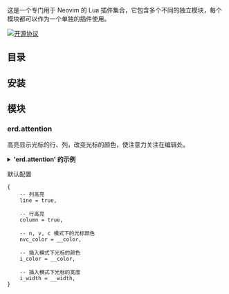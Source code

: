 这是一个专门用于 Neovim 的 Lua 插件集合，它包含多个不同的独立模块，每个模块都可以作为一个单独的插件使用。

[![开源协议](https://badgen.net/github/license/xiashuangxi/erd.nvim)](https://github.com/xiashuangxi/erd.nvim/blob/main/LICENSE)

## 目录
 
## 安装 

## 模块

### erd.attention

高亮显示光标的行、列，改变光标的颜色，使注意力关注在编辑处。

<details><summary><b>'erd.attention' 的示例</b></summary>

</details>

默认配置 
```
{
    -- 列高亮
    line = true,

    -- 行高亮
    column = true,

    -- n, v, c 模式下的光标颜色
    nvc_color = __color,

    -- 插入模式下光标的颜色
    i_color = __color,

    -- 插入模式下光标的宽度
    i_width = __width,
}

```